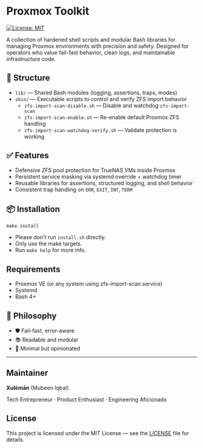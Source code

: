 # Proxmox Toolkit

[![License: MIT](https://img.shields.io/badge/License-MIT-yellow.svg)](LICENSE)

A collection of hardened shell scripts and modular Bash libraries for managing Proxmox environments with precision and safety. Designed for operators who value fail-fast behavior, clean logs, and maintainable infrastructure code.

## 📂 Structure

- `lib/` — Shared Bash modules (logging, assertions, traps, modes)
- `sbin/` — Executable scripts to control and verify ZFS import behavior
  - `zfs-import-scan-disable.sh` — Disable and watchdog `zfs-import-scan`
  - `zfs-import-scan-enable.sh` — Re-enable default Proxmox ZFS handling
  - `zfs-import-scan-watchdog-verify.sh` — Validate protection is working

## ✅ Features

- Defensive ZFS pool protection for TrueNAS VMs inside Proxmox
- Persistent service masking via systemd override + watchdog timer
- Reusable libraries for assertions, structured logging, and shell behavior
- Consistent trap handling on `ERR`, `EXIT`, `INT`, `TERM`

## 📦 Installation

```shell
make install
```

- Please don't run `install.sh` directly.
- Only use the make targets.
- Run `make help` for more info.

## Requirements

- Proxmox VE (or any system using zfs-import-scan.service)
- Systemd
- Bash 4+

## 🧠 Philosophy

- 🛡 Fail-fast, error-aware
- 📚 Readable and modular
- 🧼 Minimal but opinionated

---

## Maintainer

**Xulémān** (Mubeen Iqbal)

Tech Entrepreneur · Product Enthusiast · Engineering Aficionado

## License

This project is licensed under the MIT License — see the [LICENSE](LICENSE) file for details.